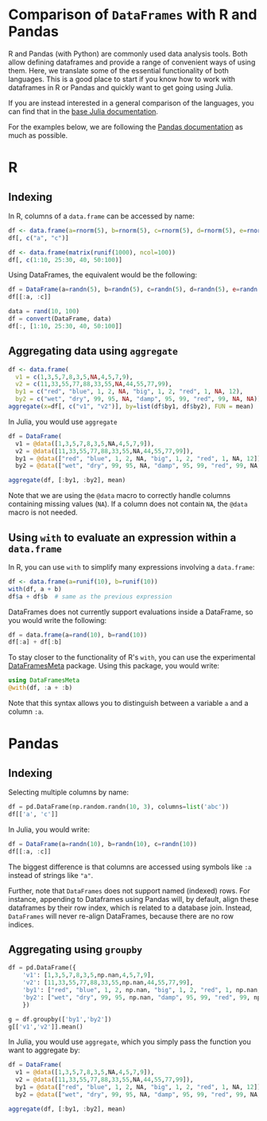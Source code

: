 # Comparison of `DataFrames` with R and Pandas

R and Pandas (with Python) are commonly used data analysis tools. Both allow defining dataframes and provide a range of convenient ways of using them. Here, we translate some of the essential functionality of both languages. This is a good place to start if you know how to work with dataframes in R or Pandas and quickly want to get going using Julia.

If you are instead interested in a general comparison of the languages, you can find that in the [base Julia documentation](http://docs.julialang.org/en/release-0.3/manual/noteworthy-differences/).

For the examples below, we are following the [Pandas documentation](http://pandas.pydata.org/pandas-docs/stable/comparison_with_r.html) as much as possible.

# R

## Indexing

In R, columns of a `data.frame` can be accessed by name:

```R
df <- data.frame(a=rnorm(5), b=rnorm(5), c=rnorm(5), d=rnorm(5), e=rnorm(5))
df[, c("a", "c")]

df <- data.frame(matrix(runif(1000), ncol=100))
df[, c(1:10, 25:30, 40, 50:100)]
```

Using DataFrames, the equivalent would be the following:

```julia
df = DataFrame(a=randn(5), b=randn(5), c=randn(5), d=randn(5), e=randn(5))
df[[:a, :c]]

data = rand(10, 100)
df = convert(DataFrame, data)
df[:, [1:10, 25:30, 40, 50:100]]
```

## Aggregating data using `aggregate`

```R
df <- data.frame(
  v1 = c(1,3,5,7,8,3,5,NA,4,5,7,9),
  v2 = c(11,33,55,77,88,33,55,NA,44,55,77,99),
  by1 = c("red", "blue", 1, 2, NA, "big", 1, 2, "red", 1, NA, 12),
  by2 = c("wet", "dry", 99, 95, NA, "damp", 95, 99, "red", 99, NA, NA))
aggregate(x=df[, c("v1", "v2")], by=list(df$by1, df$by2), FUN = mean)
```

In Julia, you would use ``aggregate``

```julia
df = DataFrame(
  v1 = @data([1,3,5,7,8,3,5,NA,4,5,7,9]),
  v2 = @data([11,33,55,77,88,33,55,NA,44,55,77,99]),
  by1 = @data(["red", "blue", 1, 2, NA, "big", 1, 2, "red", 1, NA, 12]),
  by2 = @data(["wet", "dry", 99, 95, NA, "damp", 95, 99, "red", 99, NA, NA]))

aggregate(df, [:by1, :by2], mean)
```

Note that we are using the `@data` macro to correctly handle columns containing missing values (`NA`). If a column does not contain `NA`, the `@data` macro is not needed.

## Using `with` to evaluate an expression within a `data.frame`

In R, you can use `with` to simplify many expressions involving a `data.frame`:

```R
df <- data.frame(a=runif(10), b=runif(10))
with(df, a + b)
df$a + df$b  # same as the previous expression
```

DataFrames does not currently support evaluations inside a DataFrame, so you would write the following:

```julia
df = data.frame(a=rand(10), b=rand(10))
df[:a] + df[:b]
```

To stay closer to the functionality of R's `with`, you can use the experimental [DataFramesMeta](https://github.com/JuliaStats/DataFramesMeta.jl) package. Using this package, you would write:

```julia
using DataFramesMeta
@with(df, :a + :b)
```

Note that this syntax allows you to distinguish between a variable `a` and a column `:a`.

# Pandas

## Indexing

Selecting multiple columns by name:

```python
df = pd.DataFrame(np.random.randn(10, 3), columns=list('abc'))
df[['a', 'c']]
```

In Julia, you would write:

```julia
df = DataFrame(a=randn(10), b=randn(10), c=randn(10))
df[[:a, :c]]
```

The biggest difference is that columns are accessed using symbols like `:a` instead of strings like `"a"`.

Further, note that `DataFrames` does not support named (indexed) rows. For instance, appending to Dataframes using Pandas will, by default, align these dataframes by their row index, which is related to a database join. Instead, `DataFrames` will never re-align DataFrames, because there are no row indices.

## Aggregating using `groupby`

```python
df = pd.DataFrame({
    'v1': [1,3,5,7,8,3,5,np.nan,4,5,7,9],
    'v2': [11,33,55,77,88,33,55,np.nan,44,55,77,99],
    'by1': ["red", "blue", 1, 2, np.nan, "big", 1, 2, "red", 1, np.nan, 12],
    'by2': ["wet", "dry", 99, 95, np.nan, "damp", 95, 99, "red", 99, np.nan, np.nan]
    })

g = df.groupby(['by1','by2'])
g[['v1','v2']].mean()
```

In Julia, you would use ``aggregate``, which you simply pass the function you want to aggregate by:

```julia
df = DataFrame(
  v1 = @data([1,3,5,7,8,3,5,NA,4,5,7,9]),
  v2 = @data([11,33,55,77,88,33,55,NA,44,55,77,99]),
  by1 = @data(["red", "blue", 1, 2, NA, "big", 1, 2, "red", 1, NA, 12]),
  by2 = @data(["wet", "dry", 99, 95, NA, "damp", 95, 99, "red", 99, NA, NA]))

aggregate(df, [:by1, :by2], mean)
```

